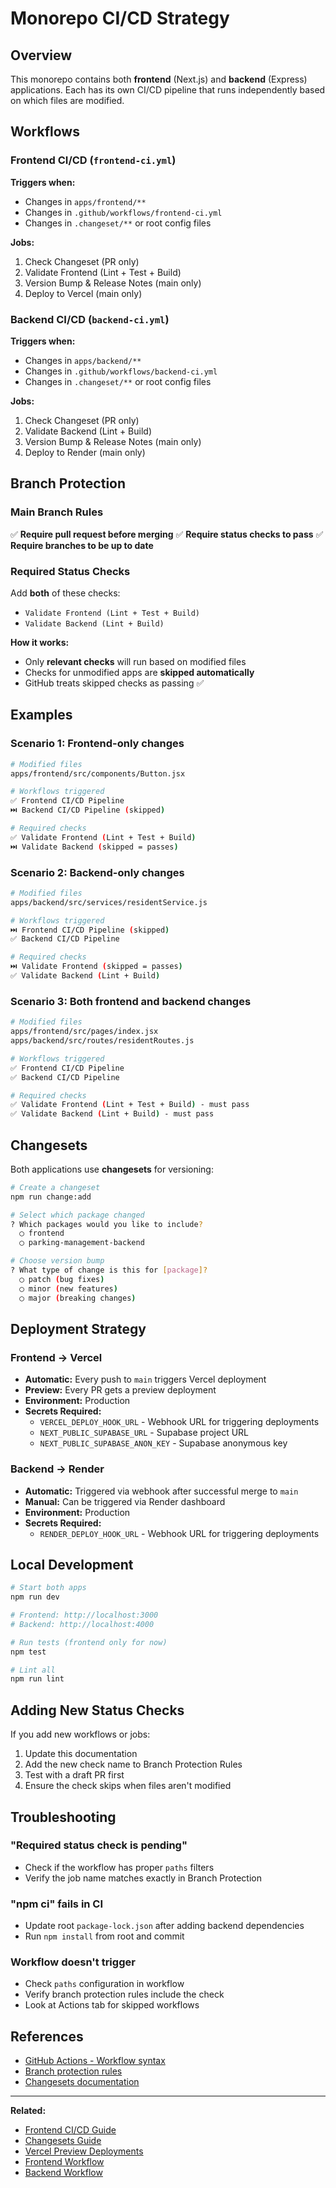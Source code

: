 # Monorepo CI/CD Strategy

## Overview

This monorepo contains both **frontend** (Next.js) and **backend** (Express) applications. Each has its own CI/CD pipeline that runs independently based on which files are modified.

## Workflows

### Frontend CI/CD (`frontend-ci.yml`)

**Triggers when:**

- Changes in `apps/frontend/**`
- Changes in `.github/workflows/frontend-ci.yml`
- Changes in `.changeset/**` or root config files

**Jobs:**

1. Check Changeset (PR only)
2. Validate Frontend (Lint + Test + Build)
3. Version Bump & Release Notes (main only)
4. Deploy to Vercel (main only)

### Backend CI/CD (`backend-ci.yml`)

**Triggers when:**

- Changes in `apps/backend/**`
- Changes in `.github/workflows/backend-ci.yml`
- Changes in `.changeset/**` or root config files

**Jobs:**

1. Check Changeset (PR only)
2. Validate Backend (Lint + Build)
3. Version Bump & Release Notes (main only)
4. Deploy to Render (main only)

## Branch Protection

### Main Branch Rules

✅ **Require pull request before merging**
✅ **Require status checks to pass**
✅ **Require branches to be up to date**

### Required Status Checks

Add **both** of these checks:

- `Validate Frontend (Lint + Test + Build)`
- `Validate Backend (Lint + Build)`

**How it works:**

- Only **relevant checks** will run based on modified files
- Checks for unmodified apps are **skipped automatically**
- GitHub treats skipped checks as passing ✅

## Examples

### Scenario 1: Frontend-only changes

```bash
# Modified files
apps/frontend/src/components/Button.jsx

# Workflows triggered
✅ Frontend CI/CD Pipeline
⏭️ Backend CI/CD Pipeline (skipped)

# Required checks
✅ Validate Frontend (Lint + Test + Build)
⏭️ Validate Backend (skipped = passes)
```

### Scenario 2: Backend-only changes

```bash
# Modified files
apps/backend/src/services/residentService.js

# Workflows triggered
⏭️ Frontend CI/CD Pipeline (skipped)
✅ Backend CI/CD Pipeline

# Required checks
⏭️ Validate Frontend (skipped = passes)
✅ Validate Backend (Lint + Build)
```

### Scenario 3: Both frontend and backend changes

```bash
# Modified files
apps/frontend/src/pages/index.jsx
apps/backend/src/routes/residentRoutes.js

# Workflows triggered
✅ Frontend CI/CD Pipeline
✅ Backend CI/CD Pipeline

# Required checks
✅ Validate Frontend (Lint + Test + Build) - must pass
✅ Validate Backend (Lint + Build) - must pass
```

## Changesets

Both applications use **changesets** for versioning:

```bash
# Create a changeset
npm run change:add

# Select which package changed
? Which packages would you like to include?
  ◯ frontend
  ◯ parking-management-backend

# Choose version bump
? What type of change is this for [package]?
  ◯ patch (bug fixes)
  ◯ minor (new features)
  ◯ major (breaking changes)
```

## Deployment Strategy

### Frontend → Vercel

- **Automatic:** Every push to `main` triggers Vercel deployment
- **Preview:** Every PR gets a preview deployment
- **Environment:** Production
- **Secrets Required:**
    - `VERCEL_DEPLOY_HOOK_URL` - Webhook URL for triggering deployments
    - `NEXT_PUBLIC_SUPABASE_URL` - Supabase project URL
    - `NEXT_PUBLIC_SUPABASE_ANON_KEY` - Supabase anonymous key

### Backend → Render

- **Automatic:** Triggered via webhook after successful merge to `main`
- **Manual:** Can be triggered via Render dashboard
- **Environment:** Production
- **Secrets Required:**
    - `RENDER_DEPLOY_HOOK_URL` - Webhook URL for triggering deployments

## Local Development

```bash
# Start both apps
npm run dev

# Frontend: http://localhost:3000
# Backend: http://localhost:4000

# Run tests (frontend only for now)
npm test

# Lint all
npm run lint
```

## Adding New Status Checks

If you add new workflows or jobs:

1. Update this documentation
2. Add the new check name to Branch Protection Rules
3. Test with a draft PR first
4. Ensure the check skips when files aren't modified

## Troubleshooting

### "Required status check is pending"

- Check if the workflow has proper `paths` filters
- Verify the job name matches exactly in Branch Protection

### "npm ci" fails in CI

- Update root `package-lock.json` after adding backend dependencies
- Run `npm install` from root and commit

### Workflow doesn't trigger

- Check `paths` configuration in workflow
- Verify branch protection rules include the check
- Look at Actions tab for skipped workflows

## References

- [GitHub Actions - Workflow syntax](https://docs.github.com/en/actions/reference/workflow-syntax-for-github-actions)
- [Branch protection rules](https://docs.github.com/en/repositories/configuring-branches-and-merges-in-your-repository/managing-protected-branches/about-protected-branches)
- [Changesets documentation](https://github.com/changesets/changesets)

---

**Related:**

- [Frontend CI/CD Guide](./frontend-ci-cd.md)
- [Changesets Guide](./changesets-guide.md)
- [Vercel Preview Deployments](./vercel-preview-deployments.md)
- [Frontend Workflow](../../.github/workflows/frontend-ci.yml)
- [Backend Workflow](../../.github/workflows/backend-ci.yml)
